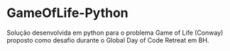 # GameOfLife-Python
Solução desenvolvida em python para o problema Game of Life (Conway) proposto como desafio durante o Global Day of Code Retreat em BH.
